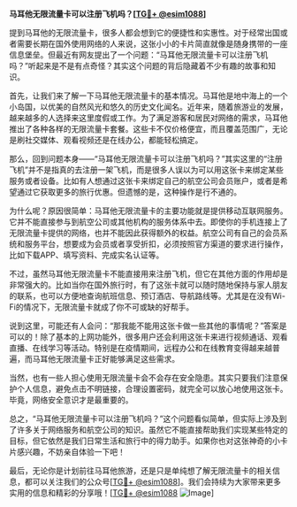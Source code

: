 **马耳他无限流量卡可以注册飞机吗？[[TG💪+ @esim1088](https://t.me/s/esim1088)]**

提到马耳他的无限流量卡，很多人都会想到它的便捷性和实惠性。对于经常出国或者需要长期在国外使用网络的人来说，这张小小的卡片简直就像是随身携带的一座信息堡垒。但最近有网友提出了一个问题：“马耳他无限流量卡可以注册飞机吗？”听起来是不是有点奇怪？其实这个问题的背后隐藏着不少有趣的故事和知识。

首先，让我们来了解一下马耳他无限流量卡的基本情况。马耳他是地中海上的一个小岛国，以优美的自然风光和悠久的历史文化闻名。近年来，随着旅游业的发展，越来越多的人选择来这里度假或工作。为了满足游客和居民对网络的需求，马耳他推出了各种各样的无限流量卡套餐。这些卡不仅价格便宜，而且覆盖范围广，无论是刷社交媒体、观看视频还是在线办公，都能轻松搞定。

那么，回到问题本身——“马耳他无限流量卡可以注册飞机吗？”其实这里的“注册飞机”并不是指真的去注册一架飞机，而是很多人误以为可以用这张卡来绑定某些服务或者设备。比如有人想通过这张卡来绑定自己的航空公司会员账户，或者是希望通过它获取更多的旅行优惠。但遗憾的是，这种操作是行不通的。

为什么呢？原因很简单：马耳他无限流量卡的主要功能就是提供移动互联网服务。它并不能直接参与到航空公司或其他机构的服务体系中去。即使你的手机连接上了无限流量卡提供的网络，也并不能因此获得额外的权益。航空公司有自己的会员系统和服务平台，想要成为会员或者享受折扣，必须按照官方渠道的要求进行操作，比如下载APP、填写资料、完成实名认证等。

不过，虽然马耳他无限流量卡不能直接用来注册飞机，但它在其他方面的作用却是非常强大的。比如当你在国外旅行时，有了这张卡就可以随时随地保持与家人朋友的联系，也可以方便地查询航班信息、预订酒店、导航路线等。尤其是在没有Wi-Fi的情况下，无限流量卡就成了你不可或缺的好帮手。

说到这里，可能还有人会问：“那我能不能用这张卡做一些其他的事情呢？”答案是可以的！除了基本的上网功能外，很多用户还会利用这张卡来进行视频通话、观看直播、在线学习等活动。特别是在疫情期间，远程办公和在线教育变得越来越普遍，而马耳他无限流量卡正好能够满足这些需求。

当然，也有一些人担心使用无限流量卡会不会存在安全隐患。其实只要我们注意保护个人信息，避免点击不明链接，合理设置密码，就完全可以放心地使用这张卡。毕竟，网络安全意识才是最重要的。

总之，“马耳他无限流量卡可以注册飞机吗？”这个问题看似简单，但实际上涉及到了许多关于网络服务和航空公司的知识。虽然它不能直接帮助我们实现某些特定的目标，但它依然是我们日常生活和旅行中的得力助手。如果你也对这张神奇的小卡片感兴趣，不妨亲自体验一下吧！

最后，无论你是计划前往马耳他旅游，还是只是单纯想了解无限流量卡的相关信息，都可以关注我们的公众号[[TG💪+ @esim1088](https://t.me/s/esim1088)]。我们会持续为大家带来更多实用的信息和精彩的分享哦！[[TG💪+ @esim1088](https://t.me/s/esim1088) ![Image](https://i.postimg.cc/4NQfJmqS/Snipaste-2025-05-13-00-14-12.png)]